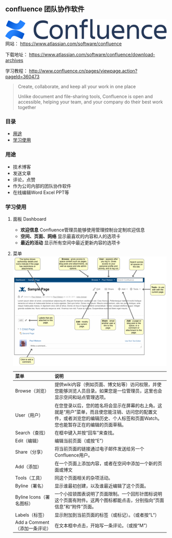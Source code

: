 ## confluence 团队协作软件

![image](images/Confluence-blue.svg)
网站： https://www.atlassian.com/software/confluence

下载地址： https://www.atlassian.com/software/confluence/download-archives

学习教程： http://www.confluence.cn/pages/viewpage.action?pageId=360473

> Create, collaborate, and keep all your work in one place
>
> Unlike document and file-sharing tools, Confluence is open and accessible, helping your team, and your company do their best work together

### 目录
- [用途](#用途)
- [学习使用](#学习使用)

### 用途
- 技术博客
- 发送文章
- 评论，点赞
- 作为公司内部的团队协作软件
- 在线编辑Word Excel PPT等

### 学习使用
1. 面板 Dashboard
    - **欢迎信息** Confluence管理员能够使用管理控制台定制欢迎信息
    - **空间、页面、网络** 显示最喜欢的内容和人的选项卡
    - **最近的活动** 显示所有空间中最近更新内容的选项卡
2.  菜单 ![image](images/CONF40-Screen_Overview.png)
    
    菜单 | 说明
    ---|---
    Browse（浏览） | 提供wiki内容（例如页面、博文帖等）访问权限，并使您能够浏览人员目录。如果您是一位管理员，这里也会显示空间和站点管理选项。
    User（用户） | 在您登录以后，您的姓名将会显示在屏幕的右上角。这就是“用户”菜单，而且使您能注销、访问您的配置文件，或者浏览您的编辑历史、个人标签和页面Watch。<br> 您也能暂存正在的编辑的页面草稿。
    Search（查找） | 在框中键入并按“回车”来查找。
    Edit（编辑） | 编辑当前页面（或按“E”）
    Share（分享） | 将当前页面的链接通过电子邮件发送给另一个Confluence用户。
    Add（添加） |  在一个页面上添加内容，或者在空间中添加一个新的页面或博文
    Tools（工具） | 同这个页面相关的杂项活动。
    Byline（署名） | 显示谁最初创建，以及谁最近编辑了这个页面。
    Byline Icons（署名图标） | 一个小挂锁图表说明了页面限制。一个回形针图标说明这个页面有附件。这两个图标都能点击，分别指向“页面信息”和“附件”页面。
    Labels（标签）| 显示附加到当前页面的标签（或标记）。（或者按“L“）
    Add a Comment（添加一条评论） | 在文本框中点击，开始写一条评论。（或按“M”）


